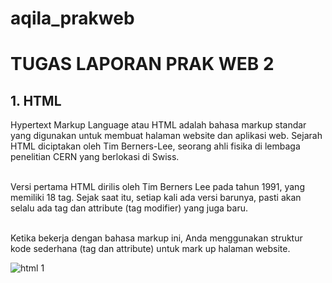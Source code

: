 # aqila_prakweb
<h1>TUGAS LAPORAN PRAK WEB 2</h1>
<h2>1. HTML</h2>
<p>Hypertext Markup Language atau HTML adalah bahasa markup standar yang digunakan untuk membuat halaman website dan aplikasi web. Sejarah HTML diciptakan oleh Tim Berners-Lee, seorang ahli fisika di lembaga penelitian CERN yang berlokasi di Swiss.

<br>Versi pertama HTML dirilis oleh Tim Berners Lee pada tahun 1991, yang memiliki 18 tag. Sejak saat itu, setiap kali ada versi barunya, pasti akan selalu ada tag dan attribute (tag modifier) yang juga baru.

<br>Ketika bekerja dengan bahasa markup ini, Anda menggunakan struktur kode sederhana (tag dan attribute) untuk mark up halaman website. </p>

![html 1](https://github.com/230102076/aqila_prakweb/assets/168813665/f1ec42b9-6739-418a-86de-dc1c539912e8)
